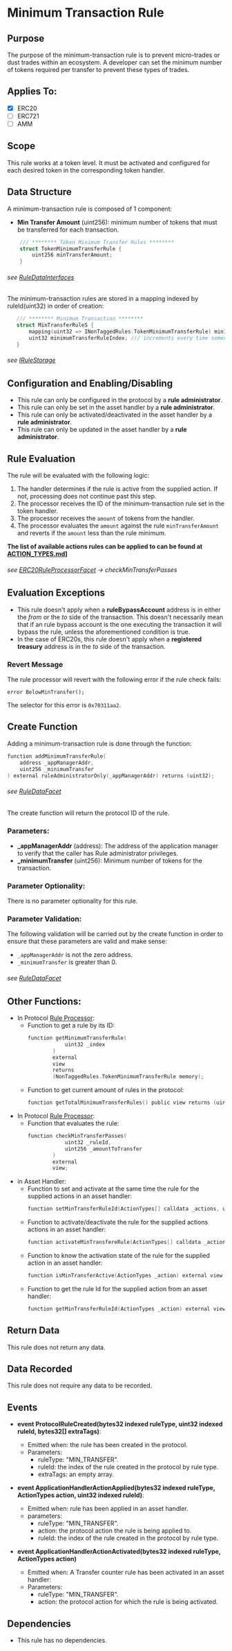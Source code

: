 # Minimum Transaction Rule

## Purpose

The purpose of the minimum-transaction rule is to prevent micro-trades or dust trades within an ecosystem. A developer can set the minimum number of tokens required per transfer to prevent these types of trades. 

## Applies To:

- [x] ERC20
- [ ] ERC721
- [ ] AMM

## Scope 

This rule works at a token level. It must be activated and configured for each desired token in the corresponding token handler.

## Data Structure

A minimum-transaction rule is composed of 1 component:

- **Min Transfer Amount**  (uint256): minimum number of tokens that must be transferred for each transaction. 

```c
    /// ******** Token Minimum Transfer Rules ********
    struct TokenMinimumTransferRule {
        uint256 minTransferAmount;
    }
```
###### *see [RuleDataInterfaces](../../../src/protocol/economic/ruleProcessor/RuleDataInterfaces.sol)*

The minimum-transaction rules are stored in a mapping indexed by ruleId(uint32) in order of creation:

 ```c
    /// ******** Minimum Transaction ********
    struct MinTransferRuleS {
        mapping(uint32 => INonTaggedRules.TokenMinimumTransferRule) minimumTransferRules;
        uint32 minimumTransferRuleIndex; /// increments every time someone adds a rule
    }
```
###### *see [IRuleStorage](../../../src/protocol/economic/ruleProcessor/IRuleStorage.sol)*

## Configuration and Enabling/Disabling
- This rule can only be configured in the protocol by a **rule administrator**.
- This rule can only be set in the asset handler by a **rule administrator**.
- This rule can only be activated/deactivated in the asset handler by a **rule administrator**.
- This rule can only be updated in the asset handler by a **rule administrator**.


## Rule Evaluation

The rule will be evaluated with the following logic:

1. The handler determines if the rule is active from the supplied action. If not, processing does not continue past this step.
2. The processor receives the ID of the minimum-transaction rule set in the token handler. 
3. The processor receives the `amount` of tokens from the handler.
4. The processor evaluates the `amount` against the rule `minTransferAmount` and reverts if the `amount` less than the rule minimum. 

**The list of available actions rules can be applied to can be found at [ACTION_TYPES.md](./ACTION-TYPES.md)]**

###### *see [ERC20RuleProcessorFacet](../../../src/protocol/economic/ruleProcessor/ERC20RuleProcessorFacet.sol) -> checkMinTransferPasses*

## Evaluation Exceptions 
- This rule doesn't apply when a **ruleBypassAccount** address is in either the *from* or the *to* side of the transaction. This doesn't necessarily mean that if an rule bypass account is the one executing the transaction it will bypass the rule, unless the aforementioned condition is true.
- In the case of ERC20s, this rule doesn't apply when a **registered treasury** address is in the *to* side of the transaction.

### Revert Message

The rule processor will revert with the following error if the rule check fails: 

```
error BelowMinTransfer();
```

The selector for this error is `0x70311aa2`.

## Create Function

Adding a minimum-transaction rule is done through the function:

```c
function addMinimumTransferRule(
    address _appManagerAddr,
    uint256 _minimumTransfer
) external ruleAdministratorOnly(_appManagerAddr) returns (uint32);
```
###### *see [RuleDataFacet](../../../src/protocol/economic/ruleProcessor/RuleDataFacet.sol)* 

The create function will return the protocol ID of the rule.

### Parameters:

- **_appManagerAddr** (address): The address of the application manager to verify that the caller has Rule administrator privileges.
- **_minimumTransfer** (uint256): Minimum number of tokens for the transaction.


### Parameter Optionality:

There is no parameter optionality for this rule.

### Parameter Validation:

The following validation will be carried out by the create function in order to ensure that these parameters are valid and make sense:

- `_appManagerAddr` is not the zero address.
- `_minimumTransfer` is greater than 0.


###### *see [RuleDataFacet](../../src/protocol/economic/ruleProcessor/RuleDataFacet.sol)*

## Other Functions:

- In Protocol [Rule Processor](../../src/protocol/economic/ruleProcessor/ERC20RuleProcessorFacet.sol):
    -  Function to get a rule by its ID:
        ```c
        function getMinimumTransferRule(
                    uint32 _index
                ) 
                external 
                view 
                returns 
                (NonTaggedRules.TokenMinimumTransferRule memory);
        ```
    - Function to get current amount of rules in the protocol:
        ```c
        function getTotalMinimumTransferRules() public view returns (uint32);
        ```
- In Protocol [Rule Processor](../../../src/protocol/economic/ruleProcessor/ERC20RuleProcessorFacet.sol):
    - Function that evaluates the rule:
        ```c
        function checkMinTransferPasses(
                    uint32 _ruleId, 
                    uint256 _amountToTransfer
                ) 
                external 
                view;
        ```
- in Asset Handler:
    - Function to set and activate at the same time the rule for the supplied actions in an asset handler:
        ```c
        function setMinTransferRuleId(ActionTypes[] calldata _actions, uint32 _ruleId) external ruleAdministratorOnly(appManagerAddress);
        ```
    - Function to activate/deactivate the rule for the supplied actions actions in an asset handler:
        ```c
        function activateMinTransfereRule(ActionTypes[] calldata _action, bool _on) external ruleAdministratorOnly(appManagerAddress);
        ```
    - Function to know the activation state of the rule for the supplied action in an asset handler:
        ```c
        function isMinTransferActive(ActionTypes _action) external view returns (bool);
        ```
    - Function to get the rule Id for the supplied action from an asset handler:
        ```c
        function getMinTransferRuleId(ActionTypes _action) external view returns (uint32);
        ```
## Return Data

This rule does not return any data.

## Data Recorded

This rule does not require any data to be recorded.

## Events

- **event ProtocolRuleCreated(bytes32 indexed ruleType, uint32 indexed ruleId, bytes32[] extraTags)**: 
    - Emitted when: the rule has been created in the protocol.
    - Parameters:
        - ruleType: "MIN_TRANSFER".
        - ruleId: the index of the rule created in the protocol by rule type.
        - extraTags: an empty array.

- **event ApplicationHandlerActionApplied(bytes32 indexed ruleType, ActionTypes action, uint32 indexed ruleId)**:
    - Emitted when: rule has been applied in an asset handler.
    - parameters: 
        - ruleType: "MIN_TRANSFER".
        - action: the protocol action the rule is being applied to.
        - ruleId: the index of the rule created in the protocol by rule type.


- **event ApplicationHandlerActionActivated(bytes32 indexed ruleType, ActionTypes action)** 
    - Emitted when: A Transfer counter rule has been activated in an asset handler:
    - Parameters:
        - ruleType: "MIN_TRANSFER".
        - action: the protocol action for which the rule is being activated.

## Dependencies

- This rule has no dependencies.